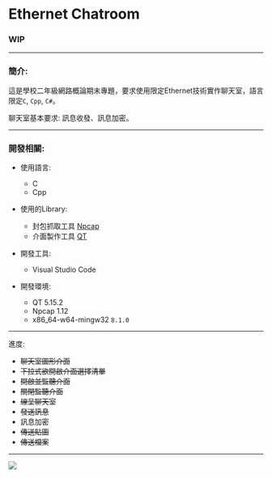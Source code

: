 # Ethernet Chatroom

### WIP

***
### 簡介:

這是學校二年級網路概論期末專題，要求使用限定Ethernet技術實作聊天室，語言限定`C`, `Cpp`, `C#`。

聊天室基本要求: 訊息收發、訊息加密。

***
### 開發相關:

- 使用語言:
    - C 
    - Cpp

- 使用的Library:
    - 封包抓取工具 [Npcap](https://nmap.org/npcap/)
    - 介面製作工具 [QT](https://www.qt.io/)

- 開發工具:
    - Visual Studio Code 

- 開發環境:
    - QT 5.15.2
    - Npcap 1.12 
    - x86_64-w64-mingw32 `8.1.0`

***
進度:
- ~~聊天室圖形介面~~
- ~~下拉式欲開啟介面選擇清單~~
- ~~開啟並監聽介面~~
- ~~關閉監聽介面~~
- ~~線呈聊天室~~
- ~~發送訊息~~
- 訊息加密
- ~~傳送貼圖~~
- ~~傳送檔案~~

***
![](https://i.imgur.com/ekj0F0F.png)
